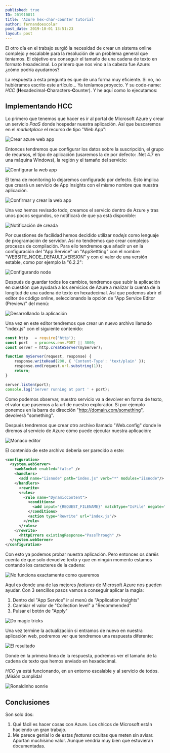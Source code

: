 ```yaml
---
published: true
ID: 201910011
title: 'Azure hex-char-counter tutorial'
author: fernandoescolar
post_date: 2019-10-01 13:51:23
layout: post
---
```


El otro día en el trabajo surgió la necesidad de crear un sistema online complejo y escalable para la resolución de un problema general que teníamos. El objetivo era conseguir el tamaño de una cadena de texto en formato hexadecimal. Lo primero que nos vino a la cabeza fue Azure: ¿cómo podría ayudarnos?<!--break--> 

La respuesta a esta pregunta es que de una forma muy eficiente. Si no, no hubiéramos escrito este artículo... Ya teníamos proyecto. Y su code-name: *HCC* (**H**exadecimal-**C**haracters-**C**ounter). Y he aquí como lo ejecutamos:

## Implementando HCC

Lo primero que tenemos que hacer es ir al portal de Microsoft Azure y crear un servicio *PaaS* donde hospedar nuestra aplicación. Así que buscaremos en el *marketplace* el recurso de tipo "Web App":

![Crear azure web app](/public/uploads/2019/09/hex-counter-1.png)

Entonces tendremos que configurar los datos sobre la suscripción, el grupo de recursos, el tipo de aplicación (usaremos la de por defecto: .Net 4.7 en una máquina Windows), la región y el tamaño del servicio:

![Configurar la web app](/public/uploads/2019/09/hex-counter-2.png)

El tema de monitoring lo dejaremos configurado por defecto. Esto implica que creará un servicio de App Insights con el mismo nombre que nuestra aplicación.

![Confirmar y crear la web app](/public/uploads/2019/09/hex-counter-3.png)

Una vez hemos revisado todo, creamos el servicio dentro de Azure y tras unos pocos segundos, se notificará de que ya está disponible:

![Notificación de creada](/public/uploads/2019/09/hex-counter-4.png)

Por cuestiones de facilidad hemos decidido utilizar *nodejs* como lenguaje de programación de servidor. Así no tendremos que crear complejos procesos de compilación. Para ello tendremos que añadir un en la configuración del "App Service" un "AppSettting" con el nombre "WEBSITE_NODE_DEFAULT_VERSION" y con el valor de una versión estable, como por ejemplo la "6.2.2":

![Configurando node](/public/uploads/2019/09/hex-counter-5.png)

Después de guardar todos los cambios, tendremos que subir la aplicación en cuestión que ayudará a los servicios de Azure a realizar la cuenta de la longitud de una cadena de texto en hexadecimal. Así que podemos abrir el editor de código online, seleccionando la opción de "App Service Editor (Preview)" del menú:

![Desarrollando la aplicación](/public/uploads/2019/09/hex-counter-6.png)

Una vez en este editor tendremos que crear un nuevo archivo llamado "index.js" con el siguiente contenido:

```js
const http   = require('http');
const port   = process.env.PORT || 3000;
const server = http.createServer(myServer);

function myServer(request, response) {
	response.writeHead(200, { 'Content-Type': 'text/plain' });
    response.end(request.url.substring(1));
    return;
}

server.listen(port);
console.log('Server running at port ' + port);
```

Como podemos observar, nuestro servicio va a devolver en forma de texto, el valor que pasemos a la url de nuestro explorador. Si por ejemplo ponemos en la barra de dirección "http://domain.com/something", devolverá "something".

Después tendremos que crear otro archivo llamado "Web.config" donde le diremos al servicio de Azure cómo puede ejecutar nuestra aplicación:

![Monaco editor](/public/uploads/2019/09/hex-counter-7.png)

El contenido de este archivo debería ser parecido a este:

```xml
<configuration>
  <system.webServer>
    <webSocket enabled="false" />    
    <handlers>
      <add name="iisnode" path="index.js" verb="*" modules="iisnode"/>
    </handlers>
	  <rewrite>
      <rules>
        <rule name="DynamicContent">
          <conditions>
            <add input="{REQUEST_FILENAME}" matchType="IsFile" negate="True"/>
          </conditions>
          <action type="Rewrite" url="index.js"/>
        </rule>
      </rules>
    </rewrite>
	  <httpErrors existingResponse="PassThrough" />      
  </system.webServer> 
</configuration>
```

Con esto ya podemos probar nuestra aplicación. Pero entonces os daréis cuenta de que solo devuelve texto y que en ningún momento estamos contando los caracteres de la cadena:

![No funciona exactamente como queremos](/public/uploads/2019/09/hex-counter-bad.png)

Aquí es donde una de las mejores *features* de Microsoft Azure nos pueden ayudar. Con 3 sencillos pasos vamos a conseguir aplicar la magia:

1. Dentro del "App Service" ir al menú de "Application Insights"
2. Cambiar el valor de "Collection level" a "Recommended"
3. Pulsar el botón de "Apply"

![Do magic tricks](/public/uploads/2019/09/hex-counter-8.png)

Una vez termine la actualización si entramos de nuevo en nuestra aplicación web, podremos ver que tendremos una respuesta diferente:

![El resultado](/public/uploads/2019/09/hex-counter-9.png)

Donde en la primera línea de la respuesta, podremos ver el tamaño de la cadena de texto que hemos enviado en hexadecimal.

*HCC* ya está funcionando, en un entorno escalable y al servicio de todos. ¡Misión cumplida!

![Ronaldinho sonrie](/public/uploads/2019/09/ronaldinho.jpg)

## Conclusiones

Son solo dos:

1. Qué fácil es hacer cosas con Azure. Los chicos de Microsoft están haciendo un gran trabajo.
2. Me parece genial lo de estas *features* ocultas que meten sin avisar. Aportan muchísimo valor. Aunque vendría muy bien que estuvieran documentadas.

